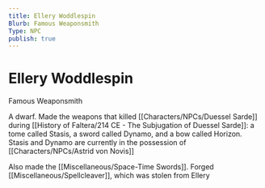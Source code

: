 ```yaml
---
title: Ellery Woddlespin
Blurb: Famous Weaponsmith
Type: NPC
publish: true
---
```


# Ellery Woddlespin
Famous Weaponsmith

A dwarf. Made the weapons that killed [[Characters/NPCs/Duessel Sarde]] during [[History of Faltera/214 CE - The Subjugation of Duessel Sarde]]: a tome called Stasis, a sword called Dynamo, and a bow called Horizon. Stasis and Dynamo are currently in the possession of [[Characters/NPCs/Astrid von Novis]]

Also made the [[Miscellaneous/Space-Time Swords]]. 
Forged [[Miscellaneous/Spellcleaver]], which was stolen from Ellery